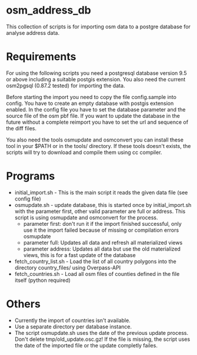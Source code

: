 osm_address_db
==============

This collection of scripts is for importing osm data to a postgre database for analyse address data.

Requirements
============
For using the following scripts you need a postgresql database version 9.5 or above including a suitable postgis extension. 
You also need the current osm2pgsql (0.87.2 tested) for importing the data.

Before starting the import you need to copy the file config.sample into config. You have to create an empty database with postgis extension enabled. In the config file you have to set the database parameter and the source file of the osm pbf file. If you want to update the database in the future without a complete reimport you have to set the url and sequence of the diff files.

You also need the tools osmupdate and osmconvert you can install these tool in your $PATH or in the tools/ directory. If these tools doesn't exists, the scripts will try to download and compile them using cc compiler.

Programs
========

 - initial_import.sh - This is the main script it reads the given data file (see config file)
 - osmupdate.sh - update database, this is started once by initial_import.sh with the parameter first, other valid parameter are full or address. This script is using osmupdate and osmconvert for the process.
   - parameter first: don't run it if the import finished successful, only use it the import failed because of missing or compilation errors osmupdate
   - parameter full: Updates all data and refresh all materialized views
   - parameter address: Updates all data but use the old materialized views, this is for a fast update of the database
 - fetch_country_list.sh - Load the list of all country polygons into the directory country_files/ using Overpass-API
 - fetch_countries.sh - Load all osm files of counties defined in the file itself (python required)

Others
======
  - Currently the import of countries isn't available.
  - Use a separate directory per database instance.
  - The script osmupdate.sh uses the date of the previous update process. Don't delete tmp/old_update.osc.gz! If the file is missing, the script uses the date of the imported file or the update completly failes.
